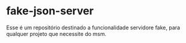 # fake-json-server
Esse é um repositório destinado a funcionalidade servidore fake, para qualquer projeto que necessite do msm.